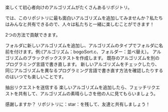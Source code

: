 楽しくて初心者向けのアルゴリズムがたくさんあるリポジトリ。

では、このリポジトリに最も面白いアルゴリズムを追加してみませんか？私たちはみんなと共有できるので、人々は私たちと一緒に楽しむことができます！

2つの方法で貢献できます。

フォルダに新しいアルゴリズムを追加し、アルゴリズムのタイプでフォルダに名前を付けます。例:(アルゴリズム：bogoSort.c、フォルダー：並べ替え）。
アルゴリズムのブラックボックステストを作成します。
既存のアルゴリズムを別のプログラミング言語で書き直します。
新しいアルゴリズムをチェックしたり、同じアルゴリズムを異なるプログラミング言語で書き直す方法を確認したりするのはいつでも楽しいことです。

抽出リクエストを送信する
楽しいアルゴリズムを追加したら、フェッチリクエストを共有して、アルゴリズムの素晴らしさを他の人に見てもらいましょう。

感謝しますか？
リポジトリに：star：を残して、友達と共有しましょう！
